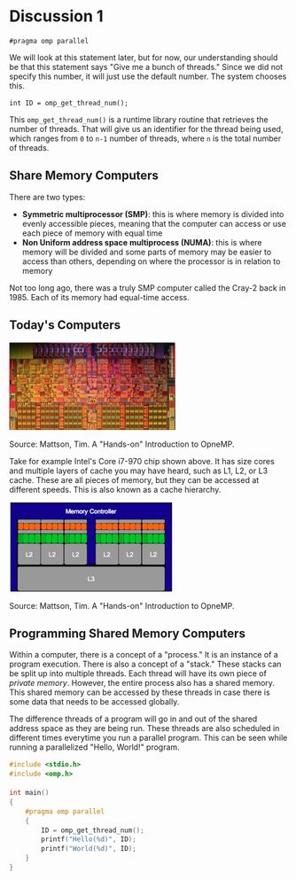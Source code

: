 # Discussion 1

```
#pragma omp parallel
```

We will look at this statement later, but for now, our understanding should be
that this statement says "Give me a bunch of threads." Since we did not specify
this number, it will just use the default number. The system chooses this.

```
int ID = omp_get_thread_num();
```

This `omp_get_thread_num()` is a runtime library routine that retrieves the
number of threads. That will give us an identifier for the thread being used,
which ranges from `0` to `n-1` number of threads, where `n` is the total number
of threads.

## Share Memory Computers

There are two types:

- **Symmetric multiprocessor (SMP)**: this is where memory is divided into evenly
  accessible pieces, meaning that the computer can access or use each piece of
  memory with equal time
- **Non Uniform address space multiprocess (NUMA)**: this is where memory will be
  divided and some parts of memory may be easier to access than others,
  depending on where the processor is in relation to memory

Not too long ago, there was a truly SMP computer called the Cray-2 back in
1985. Each of its memory had equal-time access.

## Today's Computers

![Intel i7-970][chip]

Source: Mattson, Tim. A "Hands-on" Introduction to OpneMP.

Take for example Intel's Core i7-970 chip shown above. It has size cores and
multiple layers of cache you may have heard, such as L1, L2, or L3 cache. These
are all pieces of memory, but they can be accessed at different speeds. This is
also known as a cache hierarchy.

![Intel i7-970 Abstraction][cartoonChip]

Source: Mattson, Tim. A "Hands-on" Introduction to OpneMP.

[chip]: ./figures/intel-i7.png
[cartoonChip]: ./figures/i7-abstract.png

## Programming Shared Memory Computers

Within a computer, there is a concept of a "process." It is an instance of a
program execution. There is also a concept of a "stack." These stacks can be
split up into multiple threads. Each thread will have its own piece of *private
memory*. However, the entire process also has a shared memory. This shared
memory can be accessed by these threads in case there is some data that needs to
be accessed globally.

The difference threads of a program will go in and out of the shared address
space as they are being run. These threads are also scheduled in different times
everytime you run a parallel program. This can be seen while running a
parallelized "Hello, World!" program.

```C
#include <stdio.h>
#include <omp.h>

int main()
{
    #pragma omp parallel
    {
        ID = omp_get_thread_num();
        printf("Hello(%d)", ID);
        printf("World(%d)", ID);
    }
}
```

